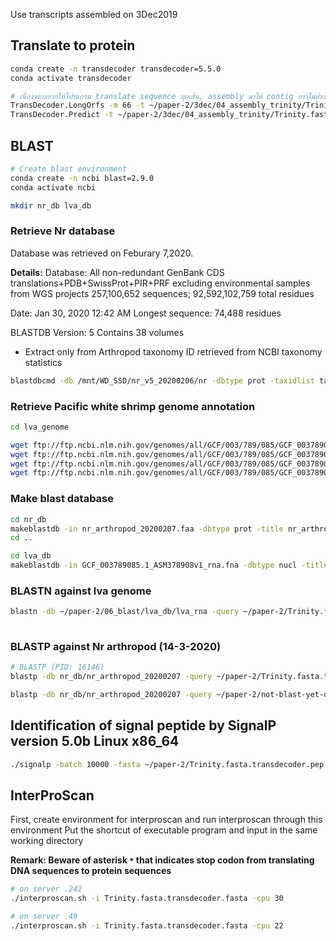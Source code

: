 Use transcripts assembled on 3Dec2019

## Translate to protein 

```sh
conda create -n transdecoder transdecoder=5.5.0
conda activate transdecoder

# เนื่องจากอยากให้โปรแกรม translate sequence ทุกเส้น, assembly มาได้ contig ยาวไม่ต่ำกว่า 200 bp ก็เลยเปลี่ยน minlength จาก 100 เป็น (200/3)=66 aa
TransDecoder.LongOrfs -m 66 -t ~/paper-2/3dec/04_assembly_trinity/Trinity.fasta
TransDecoder.Predict -t ~/paper-2/3dec/04_assembly_trinity/Trinity.fasta --single_best_only 


```

## BLAST

```sh
# Create blast environment
conda create -n ncbi blast=2.9.0
conda activate ncbi

mkdir nr_db lva_db

```
### Retrieve Nr database
Database was retrieved on Feburary 7,2020. 

__Details:__
Database: All non-redundant GenBank CDS translations+PDB+SwissProt+PIR+PRF excluding environmental samples from WGS projects
        257,100,652 sequences; 92,592,102,759 total residues

Date: Jan 30, 2020  12:42 AM    Longest sequence: 74,488 residues

BLASTDB Version: 5  Contains 38 volumes

- Extract only from Arthropod taxonomy ID retrieved from NCBI taxonomy statistics 

```sh
blastdbcmd -db /mnt/WD_SSD/nr_v5_20200206/nr -dbtype prot -taxidlist taxonomy_result.txt -outfmt %f -target_only > nr_arthropod_20200207.faa
```
### Retrieve Pacific white shrimp genome annotation
```sh
cd lva_genome

wget ftp://ftp.ncbi.nlm.nih.gov/genomes/all/GCF/003/789/085/GCF_003789085.1_ASM378908v1/GCF_003789085.1_ASM378908v1_genomic.*
wget ftp://ftp.ncbi.nlm.nih.gov/genomes/all/GCF/003/789/085/GCF_003789085.1_ASM378908v1/GCF_003789085.1_ASM378908v1_protein*
wget ftp://ftp.ncbi.nlm.nih.gov/genomes/all/GCF/003/789/085/GCF_003789085.1_ASM378908v1/GCF_003789085.1_ASM378908v1_rna*
wget ftp://ftp.ncbi.nlm.nih.gov/genomes/all/GCF/003/789/085/GCF_003789085.1_ASM378908v1/GCF_003789085.1_ASM378908v1_cds*
```



### Make blast database
```sh
cd nr_db
makeblastdb -in nr_arthropod_20200207.faa -dbtype prot -title nr_arthropod_20200207 -out nr_arthropod_20200207
cd ..

cd lva_db
makeblastdb -in GCF_003789085.1_ASM378908v1_rna.fna -dbtype nucl -title lva_rna -out lva_rna
```

### BLASTN against lva genome
```sh
blastn -db ~/paper-2/06_blast/lva_db/lva_rna -query ~/paper-2/Trinity.fasta -out ~/paper-2/06_blast/result_blastn_Lva.outfmt6 -evalue 1e-5 -outfmt "6 qseqid sseqid bitscore evalue pident qcovhsp qstart qend sstart send" -max_target_seqs 1 -num_threads 30
 
```


### BLASTP against Nr arthropod (14-3-2020)
```sh
# BLASTP (PID: 16146)
blastp -db nr_db/nr_arthropod_20200207 -query ~/paper-2/Trinity.fasta.transdecoder.pep -out Trinity.fasta.transdecoder.outfmt6 -evalue 1e-5 -outfmt "6 qseqid sseqid bitscore evalue pident qcovhsp qstart qend sstart send" -max_target_seqs 1 -num_threads 30 & disown

blastp -db nr_db/nr_arthropod_20200207 -query ~/paper-2/not-blast-yet-query.fasta -out not-blast-yet-query.fasta.outfmt6 -evalue 1e-5 -outfmt "6 qseqid sseqid bitscore evalue pident qcovhsp qstart qend sstart send" -max_target_seqs 1 -num_threads 30 & disown

```



## Identification of signal peptide by SignalP version 5.0b Linux x86_64

```sh
./signalp -batch 10000 -fasta ~/paper-2/Trinity.fasta.transdecoder.pep -format short -gff3 -mature -org euk -stdout
```

## InterProScan

First, create environment for interproscan and run interproscan through this environment
Put the shortcut of executable program and input in the same working directory

**Remark: Beware of asterisk `*` that indicates stop codon from translating DNA sequences to protein sequences**


```sh
# on server .242
./interproscan.sh -i Trinity.fasta.transdecoder.fasta -cpu 30

# on server .49
./interproscan.sh -i Trinity.fasta.transdecoder.fasta -cpu 22
```